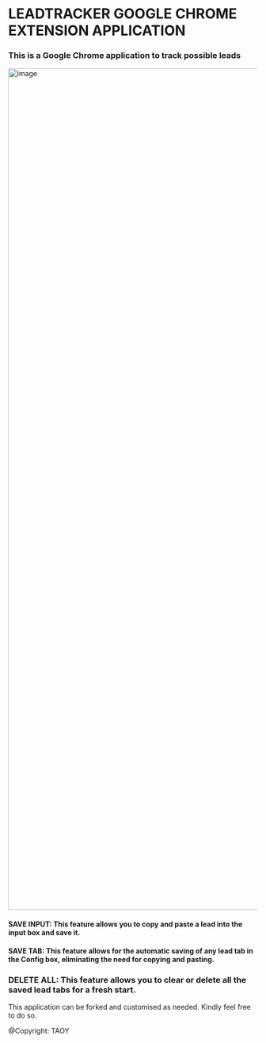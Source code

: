 # LEADTRACKER GOOGLE CHROME EXTENSION APPLICATION

### This is a Google Chrome application to track possible leads

<img width="3024" height="1698" alt="image" src="https://github.com/user-attachments/assets/f7d8c9d1-80a2-4c23-bb24-19b88ef3d732" />

#### SAVE INPUT: This feature allows you to copy and paste a lead into the input box and save it.
#### SAVE TAB: This feature allows for the automatic saving of any lead tab in the Config box, eliminating the need for copying and pasting.
### DELETE ALL: This feature allows you to clear or delete all the saved lead tabs for a fresh start.

This application can be forked and customised as needed. Kindly feel free to do so.

@Copyright: TAOY



